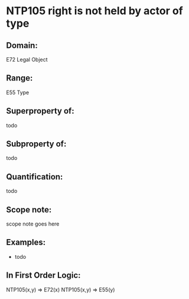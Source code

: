 # NTP105 right is not held by actor of type

## Domain: 

E72 Legal Object

## Range: 

E55 Type

## Superproperty of: 

todo

## Subproperty of: 

todo

## Quantification: 

todo

## Scope note: 

scope note goes here

## Examples: 

* todo

## In First Order Logic: 

NTP105(x,y) ⇒ E72(x)
NTP105(x,y) ⇒ E55(y)

